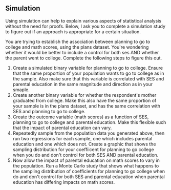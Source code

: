 ## Simulation

Using simulation can help to explain various aspects of statistical
analysis without the need for proofs. Below, I ask you to complete a
simulation study to figure out if an approach is appropriate for a
certain situation.

You are trying to establish the association between planning to go to
college and math scores, using the plans dataset. You're wondering
whether it would be better to include a control for both ses AND
whether the parent went to college. Complete the following steps to
figure this out.


1. Create a simulated binary variable for planning to go to college. Ensure that
   the same proportion of your population wants to go to college as in
   the sample. Also make sure that this variable is correlated with
   SES and parental education in the same magnitude and direction as
   in your smaple.
2. Create another binary variable for whether the respondent's mother
   graduated from college. Make this also have the same proportion of
   your sample is in the plans dataset, and has the same correlation
   with SES and planning to go to college.
3. Create the outcome variable (math scores) as a function of SES,
   planning to go to college and parental education. Make this
   flexible such that the impact of parental education can vary.
4. Repeatedly sample from the population data you generated above,
   then run two regressions for each sample, one which includes
   parental education and one which does not. Create a graphic that
   shows the sampling distribution for your coeffiicent for planning
   to go college when you do and don't control for both SES AND
   parental education.
5. Now allow the impact of parental education on math scores to vary in the
   population. Run a Monte Carlo study that shows what happens to the
   sampling distribution of coefficients for planning to go college
   when do and don't control for both SES and parental education when
   parental education has differing impacts on math scores. 

